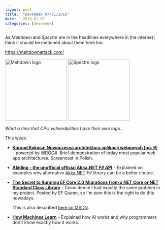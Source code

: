 ```yaml
---
layout: post
title:  "DevoWeek 07/01/2018"
date:   2018-01-07
categories: [devoweek]
---
```


As _Meltdown_ and _Spectre_ are in the headlines everywhere in the internet I think it should be metioned about them here too.

https://meltdownattack.com/

<img src="https://meltdownattack.com/images/meltdown.min.svg" width="200" height="200" alt="Meltdown logo" />
<img src="https://meltdownattack.com/images/spectre.min.svg" width="200" height="200" alt="Spectre logo" />

_What a time that CPU vulnerabilities have their own logo..._

This week:

* **[Konrad Kokosa: Nowoczesna architektura aplikacji webowych [no. 9]](https://www.youtube.com/watch?v=tTM-RaGzm5w)** - powered by [WROC#](https://www.facebook.com/WrocSharp/). Brief demonstration of today most popular web app architectures. Screencast in Polish.
* **[Akkling - the unofficial official Akka.NET F# API](https://www.miles.no/blogg/tema/teknisk/akkling---the-unofficial-official-akkanet-f-api)** - Explained on examples why alternative [Akka.NET](http://getakka.net/) F# library can be a better choice.
* **[The Secret to Running EF Core 2.0 Migrations from a NET Core or NET Standard Class Library](http://thedatafarm.com/data-access/the-secret-to-running-ef-core-2-0-migrations-from-a-net-core-or-net-standard-class-library/)** - Coincidence I had exactly the same problem in my project. Posted by EF Queen, so I'm sure this is the right to do this nowadays. 
  
  This is also described [here on MSDN](https://docs.microsoft.com/en-us/ef/core/miscellaneous/cli/index#frameworks).
* **[How Machines Learn](https://www.youtube.com/watch?v=R9OHn5ZF4Uo&feature=share)** - Explained how AI works and why programmers don't know exactly how it works.

